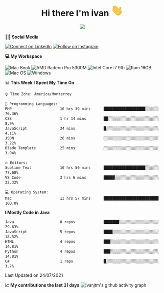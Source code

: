 <h1 align="center">Hi there I'm ivan <img src="https://raw.githubusercontent.com/ABSphreak/ABSphreak/master/gifs/Hi.gif" width="40px" /></h1>
<div align="center">
<img src="http://github-readme-streak-stats.herokuapp.com?user=ivanjtm&hide_border=true&background=00000000&border=FFFFFF00&sideNums=A8A8A8&sideLabels=A8A8A8&currStreakNum=FFC93C&dates=A8A8A8)](https://git.io/streak-stats"/>
</div>

**👦🏻 Social Media**

[![Connect on LinkedIn](https://img.shields.io/badge/LinkedIn-%230077B5.svg?&style=flat-square&logo=linkedin&logoColor=white)](https://www.linkedin.com/in/ivanjtm)
[![Follow on Instagram](https://img.shields.io/badge/Instagram-E4405F?style=flat-square&logo=instagram&logoColor=white)](https://www.instagram.com/ivanjtm)

**💻 My Workspace**

![Mac Book](https://img.shields.io/badge/Apple-MacBook_Pro_2019-999999?style=flat-square&logo=apple&logoColor=white)
![AMD Radeon Pro 5300M](https://img.shields.io/badge/AMD-Radeon_Pro_5300M-ED1C24?style=flat-square&logo=amd&logoColor=white)
![Intel Core i7 9th](https://img.shields.io/badge/Intel-Core_i7_9th-0071C5?style=flat-square&logo=intel&logoColor=white)
![Ram 16GB](https://img.shields.io/badge/RAM-16GB-230071C5?style=flat-square&logoColor=white)
![Mac OS](https://img.shields.io/badge/Mac%20OS-000000?style=flat-square&logo=apple&logoColor=white)
![Windows](https://img.shields.io/badge/Windows-0078D6?style=flat-square&logo=windows&logoColor=white)


<!--START_SECTION:waka-->
📊 **This Week I Spent My Time On** 

```text
⌚︎ Time Zone: America/Monterrey

💬 Programming Languages: 
PHP                      10 hrs 39 mins      ███████████████████░░░░░░   76.36% 
CSS                      1 hr 14 mins        ██░░░░░░░░░░░░░░░░░░░░░░░   8.9% 
JavaScript               34 mins             █░░░░░░░░░░░░░░░░░░░░░░░░   4.11% 
JSON                     26 mins             ░░░░░░░░░░░░░░░░░░░░░░░░░   3.22% 
Blade Template           25 mins             ░░░░░░░░░░░░░░░░░░░░░░░░░   3.04%

🔥 Editors: 
Sublime Text             10 hrs 50 mins      ███████████████████░░░░░░   77.68% 
VS Code                  3 hrs 6 mins        █████░░░░░░░░░░░░░░░░░░░░   22.32%

💻 Operating System: 
Mac                      13 hrs 57 mins      █████████████████████████   100.0%

```

**I Mostly Code in Java** 

```text
Java                     8 repos             ███████░░░░░░░░░░░░░░░░░░   29.63% 
JavaScript               5 repos             ████░░░░░░░░░░░░░░░░░░░░░   18.52% 
HTML                     4 repos             ███░░░░░░░░░░░░░░░░░░░░░░   14.81% 
Python                   4 repos             ███░░░░░░░░░░░░░░░░░░░░░░   14.81% 
C#                       1 repo              █░░░░░░░░░░░░░░░░░░░░░░░░   3.7%

```



 Last Updated on 24/07/2021
<!--END_SECTION:waka-->
**📈 My contributions the last 31 days**
 ![ivanjtm's github activity graph](https://activity-graph.herokuapp.com/graph?username=ivanjtm&hide_title=true&bg_color=FFFFFF00&color=A8A8A8FF&point=fb8c00&line=FFC93CFF&hide_border=true)


<!--
<p align="center">
  <img src ="https://github-readme-stats.vercel.app/api?username=ivanjtm&show_icons=true&count_private=true&theme=default&hide_border=true&include_all_commits=true?count_private=true">
  <img src ="https://github-readme-stats.vercel.app/api/top-langs/?username=ivanjtm&layout=compact&hide_border=true&langs_count=50">
  <img src="https://github-readme-stats.vercel.app/api/wakatime?username=ivanjtm&hide_border=true"> 
</p>
-->
